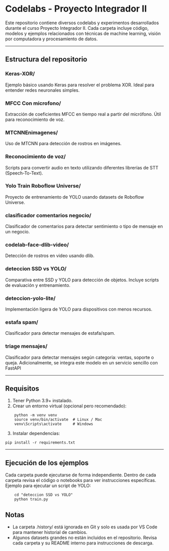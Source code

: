 
Codelabs - Proyecto Integrador II
================================

Este repositorio contiene diversos codelabs y experimentos desarrollados durante el curso Proyecto Integrador II.
Cada carpeta incluye código, modelos y ejemplos relacionados con técnicas de machine learning, visión por computadora y procesamiento de datos.

------------------------------------------------------------
Estructura del repositorio
------------------------------------------------------------

### Keras-XOR/
Ejemplo básico usando Keras para resolver el problema XOR. Ideal para entender redes neuronales simples.

### MFCC Con microfono/
Extracción de coeficientes MFCC en tiempo real a partir del micrófono. Útil para reconocimiento de voz.

### MTCNNEnimagenes/
Uso de MTCNN para detección de rostros en imágenes.

### Reconocimiento de voz/
Scripts para convertir audio en texto utilizando diferentes librerías de STT (Speech-To-Text).

### Yolo Train Roboflow Universe/
Proyecto de entrenamiento de YOLO usando datasets de Roboflow Universe.

### clasificador comentarios negocio/
Clasificador de comentarios para detectar sentimiento o tipo de mensaje en un negocio.

### codelab-face-dlib-video/
Detección de rostros en video usando dlib.

### deteccion SSD vs YOLO/
Comparativa entre SSD y YOLO para detección de objetos. Incluye scripts de evaluación y entrenamiento.

### deteccion-yolo-lite/
Implementación ligera de YOLO para dispositivos con menos recursos.

### estafa spam/
Clasificador para detectar mensajes de estafa/spam.

### triage mensajes/
Clasificador para detectar mensajes según categoria: ventas, soporte o queja.
Adicionalmente, se integra este modelo en un servicio sencillo con FastAPI


------------------------------------------------------------
Requisitos
------------------------------------------------------------

1. Tener Python 3.9+ instalado.
2. Crear un entorno virtual (opcional pero recomendado):
```
    python -m venv venv
    source venv/bin/activate  # Linux / Mac
    venv\Scripts\activate     # Windows
```
3. Instalar dependencias:

``
    pip install -r requirements.txt
``

------------------------------------------------------------
Ejecución de los ejemplos
------------------------------------------------------------

Cada carpeta puede ejecutarse de forma independiente.
Dentro de cada carpeta revisa el código o notebooks para ver instrucciones específicas.
Ejemplo para ejecutar un script de YOLO:
```
    cd "deteccion SSD vs YOLO"
    python train.py
```

Notas
------------------------------------------------------------

- La carpeta .history/ está ignorada en Git y solo es usada por VS Code para mantener historial de cambios.
- Algunos datasets grandes no están incluidos en el repositorio.
  Revisa cada carpeta y su README interno para instrucciones de descarga.
